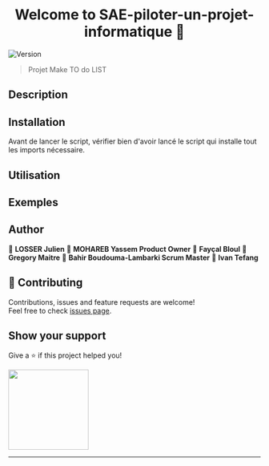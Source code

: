 <link rel="stylesheet" href="https://cdnjs.cloudflare.com/ajax/libs/font-awesome/4.7.0/css/font-awesome.min.css">

<h1 align="center">Welcome to SAE-piloter-un-projet-informatique 👋</h1>
<p>
  <img alt="Version" src="https://img.shields.io/badge/version-V1.0-blue.svg?cacheSeconds=2592000" />
</p>



> Projet Make TO do LIST

## Description 


## Installation 

Avant de lancer le script, vérifier bien d'avoir lancé le script qui installe tout les imports nécessaire.
## Utilisation

## Exemples
<i class="fa fa-plane"></i>
## Author <i class="fa fa-user"></i>


👤 **LOSSER Julien**
👤 **MOHAREB Yassem  Product Owner**
👤 **Fayçal Bloul**
👤 **Gregory Maitre**
👤 **Bahir Boudouma-Lambarki Scrum Master**
👤 **Ivan Tefang**


## 🤝 Contributing

Contributions, issues and feature requests are welcome!<br />Feel free to check [issues page](https://github.com/IroN404/SAE-piloter-un-projet-informatique). 

## Show your support

Give a ⭐️ if this project helped you!

<a href="https://github.com/Yassem68">
  <img src="https://c5.patreon.com/external/logo/become_a_patron_button@2x.png" width="160">
</a>

***
